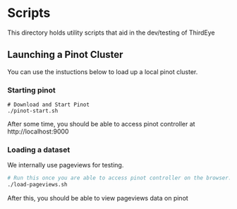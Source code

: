 # Scripts

This directory holds utility scripts that aid in the dev/testing of ThirdEye

## Launching a Pinot Cluster

You can use the instuctions below to load up a local pinot cluster.

### Starting pinot
```
# Download and Start Pinot
./pinot-start.sh
```
After some time, you should be able to access pinot controller at http://localhost:9000

### Loading a dataset

We internally use pageviews for testing.
```bash
# Run this once you are able to access pinot controller on the browser.
./load-pageviews.sh
```
After this, you should be able to view pageviews data on pinot
